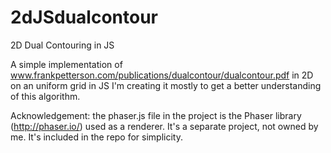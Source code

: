# 2dJSdualcontour
2D Dual Contouring in JS

A simple implementation of www.frankpetterson.com/publications/dualcontour/dualcontour.pdf in 2D on an uniform grid in JS
I'm creating it mostly to get a better understanding of this algorithm.

Acknowledgement: the phaser.js file in the project is the Phaser library (http://phaser.io/) used as a renderer. It's a separate project, not owned by me. It's included in the repo for simplicity.
